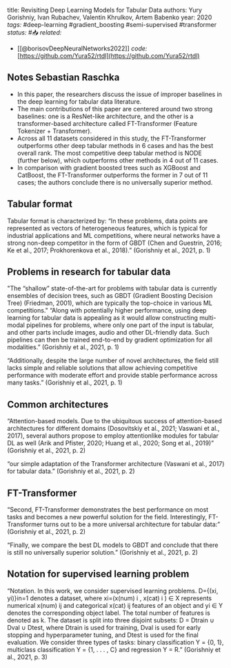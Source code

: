 
title: Revisiting Deep Learning Models for Tabular Data
authors: Yury Gorishniy, Ivan Rubachev, Valentin Khrulkov, Artem Babenko
year: 2020
*tags:* #deep-learning #gradient_boosting #semi-supervised #transformer
*status:* #📥
*related:* 
- [[@borisovDeepNeuralNetworks2022]]
*code:* [https://github.com/Yura52/rtdl](https://github.com/Yura52/rtdl)

## Notes Sebastian Raschka
-   In this paper, the researchers discuss the issue of improper baselines in the deep learning for tabular data literature.
-   The main contributions of this paper are centered around two strong baselines: one is a ResNet-like architecture, and the other is a transformer-based architecture called FT-Transformer (Feature Tokenizer + Transformer).
-   Across all 11 datasets considered in this study, the FT-Transformer outperforms other deep tabular methods in 6 cases and has the best overall rank. The most competitive deep tabular method is NODE (further below), which outperforms other methods in 4 out of 11 cases.
-   In comparison with gradient boosted trees such as XGBoost and CatBoost, the FT-Transformer outperforms the former in 7 out of 11 cases; the authors conclude there is no universally superior method.

## Tabular format
Tabular format is characterized by: “In these problems, data points are represented as vectors of heterogeneous features, which is typical for industrial applications and ML competitions, where neural networks have a strong non-deep competitor in the form of GBDT (Chen and Guestrin, 2016; Ke et al., 2017; Prokhorenkova et al., 2018).” (Gorishniy et al., 2021, p. 1)

## Problems in research for tabular data
"The “shallow” state-of-the-art for problems with tabular data is currently ensembles of decision trees, such as GBDT (Gradient Boosting Decision Tree) (Friedman, 2001), which are typically the top-choice in various ML competitions."
“Along with potentially higher performance, using deep learning for tabular data is appealing as it would allow constructing multi-modal pipelines for problems, where only one part of the input is tabular, and other parts include images, audio and other DL-friendly data. Such pipelines can then be trained end-to-end by gradient optimization for all modalities.” (Gorishniy et al., 2021, p. 1)

“Additionally, despite the large number of novel architectures, the field still lacks simple and reliable solutions that allow achieving competitive performance with moderate effort and provide stable performance across many tasks.” (Gorishniy et al., 2021, p. 1)

## Common architectures

“Attention-based models. Due to the ubiquitous success of attention-based architectures for different domains (Dosovitskiy et al., 2021; Vaswani et al., 2017), several authors propose to employ attentionlike modules for tabular DL as well (Arik and Pfister, 2020; Huang et al., 2020; Song et al., 2019)” (Gorishniy et al., 2021, p. 2)


“our simple adaptation of the Transformer architecture (Vaswani et al., 2017) for tabular data.” (Gorishniy et al., 2021, p. 2)

## FT-Transformer

“Second, FT-Transformer demonstrates the best performance on most tasks and becomes a new powerful solution for the field. Interestingly, FT-Transformer turns out to be a more universal architecture for tabular data:” (Gorishniy et al., 2021, p. 2)

“Finally, we compare the best DL models to GBDT and conclude that there is still no universally superior solution.” (Gorishniy et al., 2021, p. 2)





## Notation for supervised learning problem

“Notation. In this work, we consider supervised learning problems. D={(xi, yi)}in=1 denotes a dataset, where xi=(x(num) i , x(cat) i ) ∈ X represents numerical x(num) ij and categorical x(cat) ij features of an object and yi ∈ Y denotes the corresponding object label. The total number of features is denoted as k. The dataset is split into three disjoint subsets: D = Dtrain ∪ Dval ∪ Dtest, where Dtrain is used for training, Dval is used for early stopping and hyperparameter tuning, and Dtest is used for the final evaluation. We consider three types of tasks: binary classification Y = {0, 1}, multiclass classification Y = {1, . . . , C} and regression Y = R.” (Gorishniy et al., 2021, p. 3)